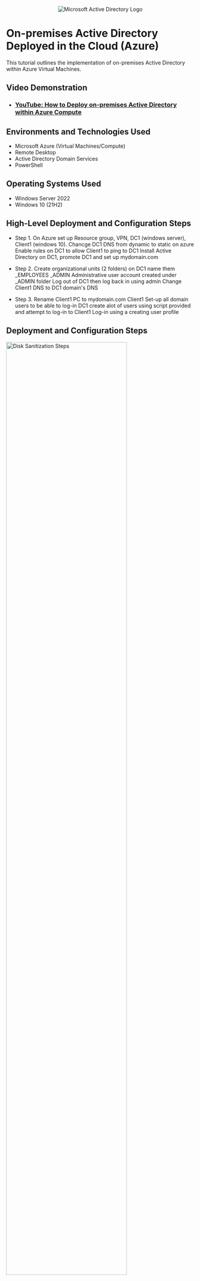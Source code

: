 <p align="center">
<img src="https://i.imgur.com/pU5A58S.png" alt="Microsoft Active Directory Logo"/>
</p>

<h1>On-premises Active Directory Deployed in the Cloud (Azure)</h1>
This tutorial outlines the implementation of on-premises Active Directory within Azure Virtual Machines.<br />


<h2>Video Demonstration</h2>

- ### [YouTube: How to Deploy on-premises Active Directory within Azure Compute](https://www.youtube.com)

<h2>Environments and Technologies Used</h2>

- Microsoft Azure (Virtual Machines/Compute)
- Remote Desktop
- Active Directory Domain Services
- PowerShell

<h2>Operating Systems Used </h2>

- Windows Server 2022
- Windows 10 (21H2)

<h2>High-Level Deployment and Configuration Steps</h2>

- Step 1. On Azure set up Resource group, VPN, DC1 (windows server), Client1 (windows 10).
          Chancge DC1 DNS from dynamic to static on azure
          Enable rules on DC1 to allow Client1 to ping to DC1
          Install Active Directory on DC1, promote DC1 and set up mydomain.com

- Step 2. Create organizational units (2 folders) on DC1 name them _EMPLOYEES _ADMIN
          Administrative user account created under _ADMIN folder
          Log out of DC1 then log back in using admin
          Change Client1 DNS to DC1 domain's DNS
  
- Step 3. Rename Client1 PC to mydomain.com
          Client1 Set-up all domain users to be able to log-in
          DC1 create alot of users using script provided and attempt to log-in to Client1
          Log-in using a creating user profile 

<h2>Deployment and Configuration Steps</h2>  

<p>
<img src="https://i.imgur.com/DJmEXEB.png" height="80%" width="80%" alt="Disk Sanitization Steps"/>
</p>
<p>
On Azure create RG, VPN, DC1(window server), and Client1(windows 10), go to DC1 menu, networking, networking interferface, IPconfig, change dynamic to static (save) 
Copy DC1 public Ipaddress, paste it to remote desktop to connect, on start (type) wf.msc (firewall menu) inbound rules, click on protocol located top bar on the right,
look for the first 3 ICMP rules (right click) to enable copy Client1 public ip address connect remote desktop command prompt ping (Client1 private ip) it should communicate
DC1 desktiop go to server manager, add roles and features, (click on) Active directory Domain Services, install, (server mode dashboard) go to (triangle emblem),
Promote this server as main controller, (display config menu) add new forest, root name; mydomain.com, password; Password1, install (it may restart automatically ) 
log back in using mydomain.com\username 

<p>
<img src="https://i.imgur.com/DJmEXEB.png" height="80%" width="80%" alt="Disk Sanitization Steps"/>
</p>
<p>
Lorem ipsum dolor sit amet, consectetur adipiscing elit, sed do eiusmod tempor incididunt ut labore et dolore magna aliqua. Ut enim ad minim veniam, quis nostrud exercitation ullamco laboris nisi ut aliquip ex ea commodo consequat. Duis aute irure dolor in reprehenderit in voluptate velit esse cillum dolore eu fugiat nulla pariatur.
</p>
<br />

<p>
<img src="https://i.imgur.com/DJmEXEB.png" height="80%" width="80%" alt="Disk Sanitization Steps"/>
</p>
<p>
Lorem ipsum dolor sit amet, consectetur adipiscing elit, sed do eiusmod tempor incididunt ut labore et dolore magna aliqua. Ut enim ad minim veniam, quis nostrud exercitation ullamco laboris nisi ut aliquip ex ea commodo consequat. Duis aute irure dolor in reprehenderit in voluptate velit esse cillum dolore eu fugiat nulla pariatur.
</p>
<br />

<p>
<img src="https://i.imgur.com/DJmEXEB.png" height="80%" width="80%" alt="Disk Sanitization Steps"/>
</p>
<p>
Lorem ipsum dolor sit amet, consectetur adipiscing elit, sed do eiusmod tempor incididunt ut labore et dolore magna aliqua. Ut enim ad minim veniam, quis nostrud exercitation ullamco laboris nisi ut aliquip ex ea commodo consequat. Duis aute irure dolor in reprehenderit in voluptate velit esse cillum dolore eu fugiat nulla pariatur.
</p>
<br />

<p>
<img src="https://i.imgur.com/DJmEXEB.png" height="80%" width="80%" alt="Disk Sanitization Steps"/>
</p>
<p>

- Step 1. On Azure set up Resource group, VPN, DC1 (windows server), Client1 (windows 10).
          Chancge DC1 DNS from dynamic to static on azure
          Enable rules on DC1 to allow Client1 to ping to DC1
          Install Active Directory on DC1, promote DC1 and set up mydomain.com

- Step 2. Create organizational units (2 folders) on DC1 name them _EMPLOYEES _ADMIN
          Administrative user account created under _ADMIN folder
          Log out of DC1 then log back in using admin
          Change Client1 DNS to DC1 domain's DNS
  
- Step 3. Rename Client1 PC to mydomain.com
          Client1 Set-up all domain users to be able to log-in
          DC1 create alot of users using script provided and attempt to log-in to Client1
          Log-in using a creating user profile 
Lorem ipsum dolor sit amet, consectetur adipiscing elit, sed do eiusmod tempor incididunt ut labore et dolore magna aliqua. Ut enim ad minim veniam, quis nostrud exercitation ullamco laboris nisi ut aliquip ex ea commodo consequat. Duis aute irure dolor in reprehenderit in voluptate velit esse cillum dolore eu fugiat nulla pariatur.
</p>
<br />

